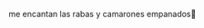  me encantan las rabas y camarones empanados🍤

<!---
anapazparietti/anapazparietti is a ✨ special ✨ repository because its `README.md` (this file) appears on your GitHub profile.
You can click the Preview link to take a look at your changes.
--->
